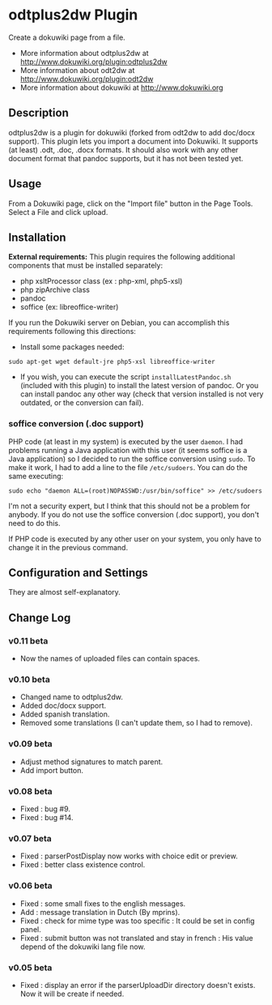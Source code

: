 # odtplus2dw Plugin

Create a dokuwiki page from a file.

- More information about odtplus2dw at http://www.dokuwiki.org/plugin:odtplus2dw
- More information about odt2dw at http://www.dokuwiki.org/plugin:odt2dw
- More information about dokuwiki at http://www.dokuwiki.org

## Description

odtplus2dw is a plugin for dokuwiki (forked from odt2dw to add doc/docx support). This plugin lets you import a document into Dokuwiki. It supports (at least) .odt, .doc, .docx formats. It should also work with any other document format that pandoc supports, but it has not been tested yet.

## Usage

From a Dokuwiki page, click on the "Import file" button in the Page Tools. Select a File and click upload.

## Installation 

**External requirements:** This plugin requires the following additional components that must be installed separately:

- php xsltProcessor class (ex : php-xml, php5-xsl)
- php zipArchive class
- pandoc
- soffice (ex: libreoffice-writer)

If you run the Dokuwiki server on Debian, you can accomplish this requirements following this directions:

- Install some packages needed:

`sudo apt-get wget default-jre php5-xsl libreoffice-writer`

- If you wish, you can execute the script `installLatestPandoc.sh` (included with this plugin) to install the latest version of pandoc. Or you can install pandoc any other way (check that version installed is not very outdated, or the conversion can fail).

### soffice conversion (.doc support)

PHP code (at least in my system) is executed by the user `daemon`. I had problems running a Java application with this user (it seems soffice is a Java application) so I decided to run the soffice conversion using `sudo`. To make it work, I had to add a line to the file `/etc/sudoers`. You can do the same executing: 

`sudo echo "daemon ALL=(root)NOPASSWD:/usr/bin/soffice" >> /etc/sudoers`

I'm not a security expert, but I think that this should not be a problem for anybody. If you do not use the soffice conversion (.doc support), you don't need to do this.

If PHP code is executed by any other user on your system, you only have to change it in the previous command.

## Configuration and Settings

They are almost self-explanatory.

## Change Log

### v0.11 beta

- Now the names of uploaded files can contain spaces.

### v0.10 beta

- Changed name to odtplus2dw.
- Added doc/docx support.
- Added spanish translation.
- Removed some translations (I can't update them, so I had to remove).

### v0.09 beta

- Adjust method signatures to match parent.
- Add import button.

### v0.08 beta

- Fixed : bug #9.
- Fixed : bug #14.

### v0.07 beta

- Fixed : parserPostDisplay now works with choice edit or preview.
- Fixed : better class existence control.

### v0.06 beta

- Fixed : some small fixes to the english messages.
- Add : message translation in Dutch (By mprins).
- Fixed : check for mime type was too specific : It could be set in config panel.
- Fixed : submit button was not translated and stay in french : His value depend of the dokuwiki lang file now.

### v0.05 beta

- Fixed : display an error if the parserUploadDir directory doesn't exists. Now it will be create if needed.

